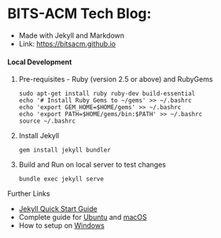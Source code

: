 # BITS-ACM Tech Blog:
* Made with Jekyll and Markdown    
* Link: https://bitsacm.github.io  

#### Local Development
 
 1. Pre-requisites - Ruby (version 2.5 or above) and RubyGems  
    ```
    sudo apt-get install ruby ruby-dev build-essential
    echo '# Install Ruby Gems to ~/gems' >> ~/.bashrc
    echo 'export GEM_HOME=$HOME/gems' >> ~/.bashrc
    echo 'export PATH=$HOME/gems/bin:$PATH' >> ~/.bashrc
    source ~/.bashrc
    ```
 2. Install Jekyll
    ```
    gem install jekyll bundler
    ```
 3.  Build and Run on local server to test changes
     ```
     bundle exec jekyll serve
     ```
 Further Links
  - [Jekyll Quick Start Guide](https://jekyllrb.com/docs/quickstart/)
  - Complete guide for [Ubuntu](https://jekyllrb.com/docs/installation/#ubuntu) and [macOS](https://jekyllrb.com/docs/installation/#macOS)
  - How to setup on [Windows](https://jekyllrb.com/docs/windows/)
